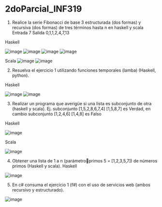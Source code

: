 # 2doParcial_INF319
1.	Realice la serie Fibonacci de base 3 estructurada (dos formas) y recursiva (dos formas) de tres términos hasta n en haskell y scala
Entrada
7
Salida
0,1,1,2,4,7,13

Haskell


![image](https://user-images.githubusercontent.com/70820314/204534707-53a25d30-73ca-4103-8658-79f29c4905ff.png)
![image](https://user-images.githubusercontent.com/70820314/204534771-f565f81b-70e4-48a9-9d70-6d63271908c1.png)
![image](https://user-images.githubusercontent.com/70820314/204536068-e1080bb1-5b64-4635-bf32-fbee1346234e.png)
![image](https://user-images.githubusercontent.com/70820314/204536891-9b0c9b56-3a7f-49f9-8a49-24def50f4081.png)



Scala
![image](https://user-images.githubusercontent.com/70820314/204572222-27b9a6c6-9ea7-4087-94ed-60a5063b4cca.png)
![image](https://user-images.githubusercontent.com/70820314/204574270-c0d4f835-f523-4f97-b645-16095c2a324e.png)




2.	Resuelva el ejercicio 1 utilizando funciones temporales (lamba) (Haskell, python).

Haskell


![image](https://user-images.githubusercontent.com/70820314/204548898-c199aab4-c4b0-4009-ae91-b87067fa85f1.png)
![image](https://user-images.githubusercontent.com/70820314/204551371-998f2516-5e47-4901-97e4-984800ef14df.png)


3.	Realizar un programa que averigüe si una lista es subconjunto de otra (haskell y scala). Ej. subconjunto [1,5,2,8,6,7,4] [1,5,8,7] es Verdad, en cambio subconjunto [1,2,4,6] [1,4,8] es Falso

Haskell


![image](https://user-images.githubusercontent.com/70820314/204555134-b98d1849-e8ee-4024-bfa5-21564bc62f22.png)


Scala


![image](https://user-images.githubusercontent.com/70820314/204579417-0e74380e-3709-4a9f-8e2c-642cd5807ffa.png)



4.	Obtener una lista de 1 a n (parámetroprimos 5 = [1,2,3,5,7]) de números primos (Haskell y scala).
Haskell


![image](https://user-images.githubusercontent.com/70820314/204541429-57101a84-bb63-4e18-a8a9-3cdbced9c03e.png)

5.	En c# consuma el ejercicio 1 (f#) con el uso de servicios web (ambos recursivo y estructurado).

![image](https://user-images.githubusercontent.com/70820314/204844592-b10737d2-d4ad-4502-b9a1-1a749add9f34.png)

